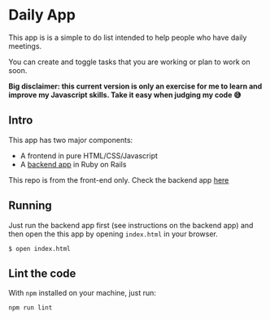 # Daily App

This app is is a simple to do list intended to help people who have daily meetings.

You can create and toggle tasks that you are working or plan to work on soon.

**Big disclaimer: this current version is only an exercise for me to learn and improve my Javascript skills. Take it easy when judging my code 😅**

## Intro

This app has two major components:
- A frontend in pure HTML/CSS/Javascript
- A [backend app](https://github.com/IgorMarques/today_i_backend) in Ruby on Rails

This repo is from the front-end only. Check the backend app [here](https://github.com/IgorMarques/today_i_backend)

## Running

Just run the backend app first (see instructions on the backend app)
and then open the this app by opening `index.html` in your browser.

```shell
$ open index.html
```

## Lint the code

With `npm` installed on your machine, just run:

```shell
npm run lint
```
